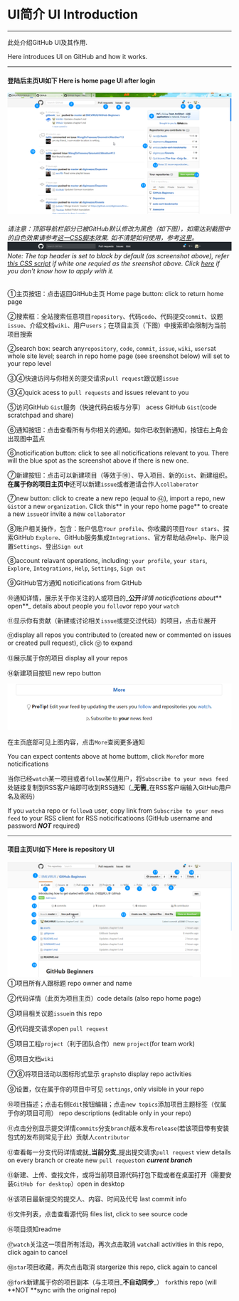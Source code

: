 # UI简介  UI Introduction

---

此处介绍GitHub UI及其作用.

Here introduces UI on GitHub and how it works.

---

#### 登陆后主页UI如下 Here is home page UI after login

![](./assets/2017-02-18_16-50-13.png)

###### 请注意：顶部导航栏部分已被GitHub默认修改为黑色（如下图），如需达到截图中的白色效果请参考[这一CSS脚本](https://userstyles.org/styles/138766/github-return-light-themed-header)效果. 如不清楚如何使用，参考[这里](https://userstyles.org/help/stylish)。![](/assets/import3.png)Note: The top header is set to black by default \(as screenshot above\), refer [this CSS script](https://userstyles.org/styles/138766/github-return-light-themed-header) if white one requied as the sreenshot above. Click [here](https://userstyles.org/help/stylish) if you don't know how to apply with it.

①主页按钮：点击返回GitHub主页  Home page button: click to return home page

②搜索框：全站搜索任意项目`repository`、代码`code`、代码提交`commit`、议题`issue`、介绍文档`wiki`、用户`users`；在项目主页（下图）中搜索即会限制为当前项目搜索

②search box: search any`repository`, `code`, `commit`, `issue`, `wiki`, `users`at whole site level; search in repo home page \(see sreenshot below\) will set to your repo level

③④快速访问与你相关的提交请求`pull request`跟议题`issue`

③④quick acess to `pull requests` and issues relevant to you

⑤访问GitHub `Gist`服务（快速代码白板与分享）  acess GitHub `Gist`\(code scratchpad and share\)

⑥通知按钮：点击查看所有与你相关的通知。如你已收到新通知，按钮右上角会出现图中蓝点

⑥noticification button: click to see all noticifications relevant to you. There will the blue spot as the screenshot above if there is new one.

⑦新建按钮：点击可以新建项目（等效于⑭）、导入项目、新的`Gist`、新建组织。**在属于你的项目主页中**还可以新建`issue`或者邀请合作人`collaborator`

⑦new button: click to create a new repo \(equal to ⑭\), import a repo, new `Gist`or a new `organization`. Click this** in your repo home page** to create a new `issue`or invite a new `collaborator`

⑧账户相关操作，包含：账户信息`Your profile`、你收藏的项目`Your stars`、探索GitHub `Explore`、GitHub服务集成`Integrations`、官方帮助站点`Help`、账户设置`Settings`、登出`Sign out`

⑧account relavant operations, including: `your profile`, `your stars`, `Explore`, `Integrations`, `Help`, `Settings`, `Sign out`

⑨GitHub官方通知 noticifications from GitHub

⑩通知详情，展示关于你关注的人或项目的_**公开**_详情 noticifications about_** open**_ details about people you `follow`or repo your `watch`

⑪显示你有贡献（新建或讨论相关`issue`或提交过代码）的项目，点击⑫展开

⑪display all repos you contributed to \(created new or commented on issues or created pull request\), click ⑫ to expand

⑬展示属于你的项目 display all your repos

⑭新建项目按钮 new repo button

![](/assets/import2.png)

在主页底部可见上图内容，点击`More`查阅更多通知

You can expect contents above at home buttom, click `More`for more noticifications

当你已经`watch`某一项目或者`follow`某位用户，将`Subscribe to your news feed`处链接复制到RSS客户端即可收到RSS通知（_**无需**_在RSS客户端输入GitHub用户名及密码）

If you `watch`a repo or `follow`a user, copy link from `Subscribe to your news feed` to your RSS client for RSS noticificatioons \(GitHub username and password _**NOT**_ required\)

---

#### 项目主页UI如下 Here is repository UI

![](./assets/firefox_2017-02-18_18-42-27.png)①项目所有人跟标题 repo owner and name

②代码详情（此页为项目主页）code details \(also repo home page\)

③项目相关议题`issue`in this repo

④代码提交请求open `pull request`

⑤项目工程`project`（利于团队合作）new `project`\(for team work\)

⑥项目文档`wiki`

⑦⑧将项目活动以图标形式显示 `graphs`to display repo activities

⑨设置，仅在属于你的项目中可见 `settings`, only visible in your repo

⑩项目描述；点击右侧`Edit`按钮编辑；点击`new topics`添加项目主题标签（仅属于你的项目可用） repo descriptions \(editable only in your repo\)

⑪点击分别显示提交详情`commits`分支`branch`版本发布`release`\(若该项目带有安装包式的发布则常见于此）贡献人`contributor`

⑫查看每一分支代码详情或就_**当前分支**_提出提交请求`pull request`    view details on every branch or create new `pull request`on _**current branch**_

⑬新建、上传、查找文件，或将当前项目源代码打包下载或者在桌面打开（需要安装`GitHub for desktop`）open in desktop

⑭该项目最新提交的提交人、内容、时间及代号 last commit info

⑮文件列表，点击查看源代码   files list, click to see source code

⑯项目须知readme

⑰`watch`关注这一项目所有活动，再次点击取消 `watch`all activities in this repo, click again to cancel

⑱`star`项目收藏，再次点击取消 stargerize this repo, click again to cancel

⑲`fork`新建属于你的项目副本（与主项目_**不自动同步**_） `fork`this repo \(will **NOT **sync with the original repo\)

